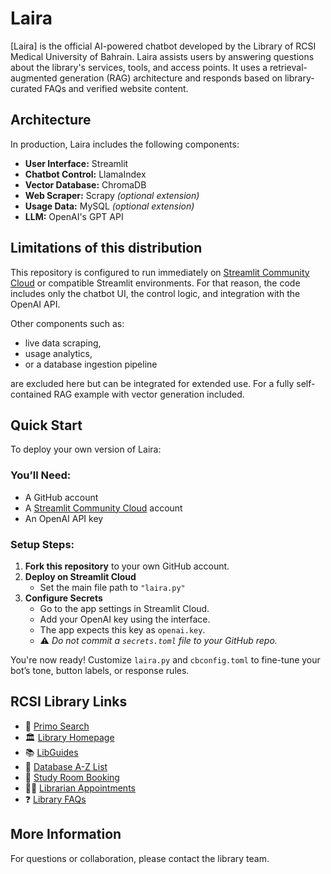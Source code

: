 # Laira  
[Laira] is the official AI-powered chatbot developed by the Library of RCSI Medical University of Bahrain. Laira assists users by answering questions about the library's services, tools, and access points. It uses a retrieval-augmented generation (RAG) architecture and responds based on library-curated FAQs and verified website content.

## Architecture

In production, Laira includes the following components:
- **User Interface:** Streamlit  
- **Chatbot Control:** LlamaIndex  
- **Vector Database:** ChromaDB  
- **Web Scraper:** Scrapy *(optional extension)*  
- **Usage Data:** MySQL *(optional extension)*  
- **LLM:** OpenAI's GPT API  

## Limitations of this distribution

This repository is configured to run immediately on [Streamlit Community Cloud](https://streamlit.io/cloud) or compatible Streamlit environments. For that reason, the code includes only the chatbot UI, the control logic, and integration with the OpenAI API. 

Other components such as:
- live data scraping,
- usage analytics,
- or a database ingestion pipeline

are excluded here but can be integrated for extended use. For a fully self-contained RAG example with vector generation included.

## Quick Start

To deploy your own version of Laira:

### You’ll Need:
- A GitHub account  
- A [Streamlit Community Cloud](https://streamlit.io/cloud) account  
- An OpenAI API key  

### Setup Steps:

1. **Fork this repository** to your own GitHub account.  
2. **Deploy on Streamlit Cloud**  
   - Set the main file path to `"laira.py"`  
3. **Configure Secrets**
   - Go to the app settings in Streamlit Cloud.
   - Add your OpenAI key using the interface.  
   - The app expects this key as `openai.key`.  
   - ⚠️ *Do not commit a `secrets.toml` file to your GitHub repo.*

You're now ready! Customize `laira.py` and `cbconfig.toml` to fine-tune your bot’s tone, button labels, or response rules.

## RCSI Library Links

- 🔎 [Primo Search](https://rcsibahrain.primo.exlibrisgroup.com/discovery/search?vid=973RCSIB_INST:RCSIB&lang=en)  
- 🏛 [Library Homepage](https://www.rcsi.com/bahrain/library)  
- 📚 [LibGuides](https://library.rcsi-mub.com/library/library-guides)  
- 📂 [Database A-Z List](https://library.rcsi-mub.com/az/databases)  
- 📅 [Study Room Booking](https://lrcroombookings.rcsi-mub.com/)  
- 👩‍🏫 [Librarian Appointments](https://lrcroombookings.rcsi-mub.com/appointments/)  
- ❓ [Library FAQs](https://libchat.rcsi-mub.com/)  

## More Information

For questions or collaboration, please contact the library team.